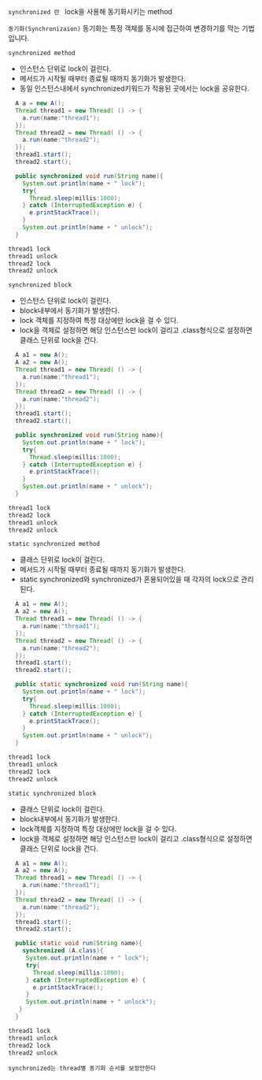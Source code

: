 `synchronized 란 `
lock을 사용해 동기화시키는 method

`동기화(Synchronizaion)`
동기화는 특정 객체를 동시에 접근하여 변경하기를 막는 기법입니다.

`synchronized method`

- 인스턴스 단위로 lock이 걸린다.
- 메서드가 시작될 때부터 종료될 때까지 동기화가 발생한다.
- 동일 인스턴스내에서 synchronized키워드가 적용된 곳에서는 lock을 공유한다. 

```java
  A a = new A();
  Thread thread1 = new Thread( () -> {
    a.run(name:"thread1");
  });
  Thread thread2 = new Thread( () -> {
    a.run(name:"thread2");
  });
  thread1.start();
  thread2.start();
```
```java
  public synchronized void run(String name){
    System.out.println(name + " lock");
    try{
      Thread.sleep(millis:1000);
    } catch (InterruptedException e) {
      e.printStackTrace();
    }
    System.out.println(name + " unlock");
  }
```
```java
thread1 lock
thread1 unlock
thread2 lock
thread2 unlock
```

`synchronized block`

- 인스턴스 단위로 lock이 걸린다.
- block내부에서 동기화가 발생한다.
- lock 객체를 지정하여 특정 대상에만 lock을 걸 수 있다.
- lock을 객체로 설정하면 해당 인스턴스만 lock이 걸리고 .class형식으로 설정하면 클래스 단위로 lock을 건다.


```java
  A a1 = new A();
  A a2 = new A();
  Thread thread1 = new Thread( () -> {
    a.run(name:"thread1");
  });
  Thread thread2 = new Thread( () -> {
    a.run(name:"thread2");
  });
  thread1.start();
  thread2.start();
```
```java
  public synchronized void run(String name){
    System.out.println(name + " lock");
    try{
      Thread.sleep(millis:1000);
    } catch (InterruptedException e) {
      e.printStackTrace();
    }
    System.out.println(name + " unlock");
  }
```
```java
thread1 lock
thread2 lock
thread1 unlock
thread2 unlock
```

`static synchronized method`

- 클래스 단위로 lock이 걸린다.
- 메서드가 시작될 때부터 종료될 때까지 동기화가 발생한다.
- static synchronized와 synchronized가 혼용되어있을 때 각자의 lock으로 관리된다.

```java
  A a1 = new A();
  A a2 = new A();
  Thread thread1 = new Thread( () -> {
    a.run(name:"thread1");
  });
  Thread thread2 = new Thread( () -> {
    a.run(name:"thread2");
  });
  thread1.start();
  thread2.start();
```
```java
  public static synchronized void run(String name){
    System.out.println(name + " lock");
    try{
      Thread.sleep(millis:1000);
    } catch (InterruptedException e) {
      e.printStackTrace();
    }
    System.out.println(name + " unlock");
  }
```
```java
thread1 lock
thread1 unlock
thread2 lock
thread2 unlock
```

`static synchronized block`

- 클래스 단위로 lock이 걸린다.
- block내부에서 동기화가 발생한다.
- lock객체를 지정하여 특정 대상에만 lock을 걸 수 있다.
- lock을 객체로 설정하면 해당 인스턴스만 lock이 걸리고 .class형식으로 설정하면 클래스 단위로 lock을 건다.

```java
  A a1 = new A();
  A a2 = new A();
  Thread thread1 = new Thread( () -> {
    a.run(name:"thread1");
  });
  Thread thread2 = new Thread( () -> {
    a.run(name:"thread2");
  });
  thread1.start();
  thread2.start();
```
```java
  public static void run(String name){
    synchronized (A.class){
     System.out.println(name + " lock");
     try{
       Thread.sleep(millis:1000);
     } catch (InterruptedException e) {
       e.printStackTrace();
     }
     System.out.println(name + " unlock");
   }
  }
```
```java
thread1 lock
thread1 unlock
thread2 lock
thread2 unlock
```

`synchronized는 thread별 동기화 순서를 보장안한다`
